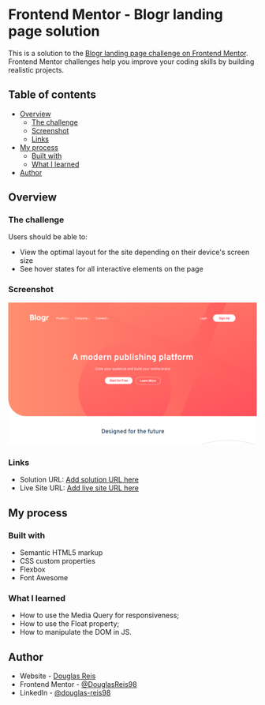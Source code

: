 # Frontend Mentor - Blogr landing page solution

This is a solution to the [Blogr landing page challenge on Frontend Mentor](https://www.frontendmentor.io/challenges/blogr-landing-page-EX2RLAApP). Frontend Mentor challenges help you improve your coding skills by building realistic projects. 

## Table of contents

- [Overview](#overview)
  - [The challenge](#the-challenge)
  - [Screenshot](#screenshot)
  - [Links](#links)
- [My process](#my-process)
  - [Built with](#built-with)
  - [What I learned](#what-i-learned)
- [Author](#author)


## Overview

### The challenge

Users should be able to:

- View the optimal layout for the site depending on their device's screen size
- See hover states for all interactive elements on the page

### Screenshot

![](./screenshot.png)

### Links

- Solution URL: [Add solution URL here](https://github.com/DouglasReis98/Blogr-landing-page.git)
- Live Site URL: [Add live site URL here](https://douglasreis98.github.io/Blogr-landing-page/)


## My process

### Built with

- Semantic HTML5 markup
- CSS custom properties
- Flexbox
- Font Awesome

### What I learned

- How to use the Media Query for responsiveness;
- How to use the Float property;
- How to manipulate the DOM in JS.

## Author

- Website - [Douglas Reis](http://douglasreis.vercel.app)
- Frontend Mentor - [@DouglasReis98](https://www.frontendmentor.io/profile/DouglasReis98)
- LinkedIn - [@douglas-reis98](https://www.linkedin.com/in/douglas-reis98/)
